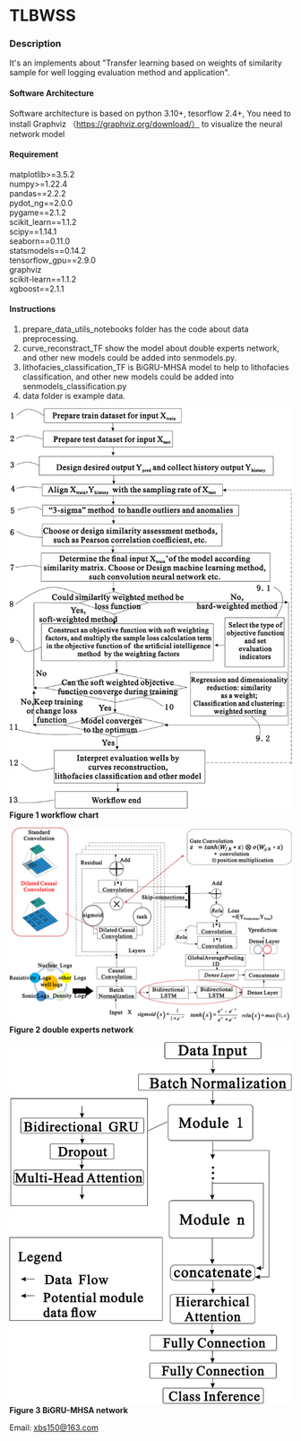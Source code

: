 # TLBWSS

### Description
It's an implements about "Transfer learning based on weights of similarity sample for well logging evaluation method 
and application".

#### Software Architecture
Software architecture is based on python 3.10+, tesorflow 2.4+, 
You need to install Graphviz （https://graphviz.org/download/） to visualize the neural network model

#### Requirement
matplotlib>=3.5.2  
numpy>=1.22.4  
pandas==2.2.2  
pydot_ng==2.0.0  
pygame==2.1.2  
scikit_learn==1.1.2  
scipy==1.14.1  
seaborn==0.11.0  
statsmodels==0.14.2  
tensorflow_gpu==2.9.0  
graphviz  
scikit-learn==1.1.2  
xgboost==2.1.1  



#### Instructions

1. prepare_data_utils_notebooks folder has the code about data preprocessing.
2. curve_reconstract_TF show the model about double experts network, and other new models could be added into senmodels.py.
3. lithofacies_classification_TF is BiGRU-MHSA model to help to lithofacies classification, and other new models could be added into senmodels_classification.py
4. data folder is example data.

![workflow_chart](figure/workflow_chart_new.png "workflow_chart")
**Figure 1 workflow chart**

![double_experts_network](figure/double_experts_network_en.png "double_experts_network")
**Figure 2 double experts network**

![BiGRU-MHSA_network](figure/BiGRU-MHSA_network.png "BiGRU-MHSA_network")
**Figure 3 BiGRU-MHSA network**

Email: xbs150@163.com

